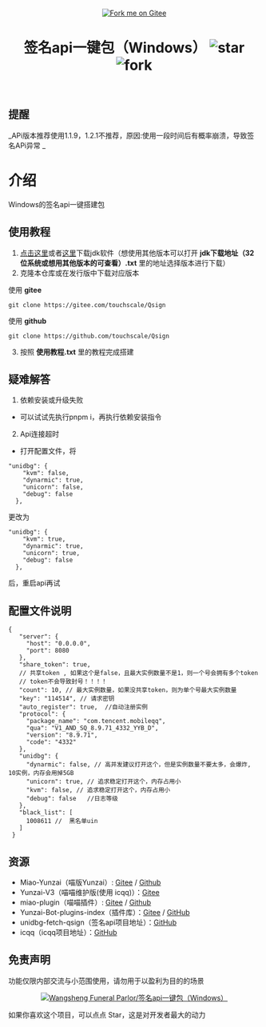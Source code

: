 <div align="center">
<br>
<a href='https://gitee.com/touchscale/Qsign'><img src='https://gitee.com/touchscale/Qsign/widgets/widget_4.svg' alt='Fork me on Gitee'></img></a>
<h1>签名api一键包（Windows）
<img src='https://gitee.com/touchscale/Qsign/badge/star.svg?theme=dark'  alt='star'></img>
<img src='https://gitee.com/touchscale/Qsign/badge/fork.svg?theme=dark'  alt='fork'></img>
</h1>
</br>
</div> 

## 提醒
 _APi版本推荐使用1.1.9，1.2.1不推荐，原因:使用一段时间后有概率崩溃，导致签名APi异常
_ 
# 介绍
Windows的签名api一键搭建包

## 使用教程

1. [点击这里](https://share.weiyun.com/4nG2DbIn)或者[这里](https://cowtransfer.com/s/3c4534a336c04b)下载jdk软件（想使用其他版本可以打开 **jdk下载地址（32位系统或想用其他版本的可查看）.txt** 里的地址选择版本进行下载）
2. 克隆本仓库或在发行版中下载对应版本

使用 **gitee** 
```
git clone https://gitee.com/touchscale/Qsign
```
使用 **github** 
```
git clone https://github.com/touchscale/Qsign
```

3. 按照 **使用教程.txt** 里的教程完成搭建


## 疑难解答

1. 依赖安装或升级失败
- 可以试试先执行pnpm i，再执行依赖安装指令

2. Api连接超时
- 打开配置文件，将
```
"unidbg": {
    "kvm": false,
    "dynarmic": true,
    "unicorn": false,
    "debug": false
  },
```
更改为
```
"unidbg": {
    "kvm": true,
    "dynarmic": true,
    "unicorn": true,
    "debug": false
  },
```
后，重启api再试

## 配置文件说明

```
{ 
   "server": { 
     "host": "0.0.0.0", 
     "port": 8080 
   }, 
   "share_token": true, 
   // 共享token , 如果这个是false，且最大实例数量不是1，则一个号会拥有多个token 
   // token不会导致封号！！！！ 
   "count": 10, // 最大实例数量，如果没共享token，则为单个号最大实例数量 
   "key": "114514", // 请求密钥 
   "auto_register": true,  //自动注册实例
   "protocol": { 
     "package_name": "com.tencent.mobileqq", 
     "qua": "V1_AND_SQ_8.9.71_4332_YYB_D", 
     "version": "8.9.71", 
     "code": "4332" 
   }, 
   "unidbg": { 
     "dynarmic": false, // 高并发建议打开这个，但是实例数量不要太多，会爆炸, 10实例，内存会用掉5GB 
     "unicorn": true, // 追求稳定打开这个，内存占用小 
     "kvm": false, // 追求稳定打开这个，内存占用小 
     "debug": false   //日志等级
   }, 
   "black_list": [ 
     1008611 //  黑名单uin 
   ] 
 }
```

## 资源

* Miao-Yunzai（喵版Yunzai）:  [Gitee](https://gitee.com/yoimiya-kokomi/Miao-Yunzai) / [Github](https://github.com/yoimiya-kokomi/Miao-Yunzai)
* Yunzai-V3（喵喵维护版(使用 icqq)）：[Gitee](https://gitee.com/yoimiya-kokomi/Yunzai-Bot)
* miao-plugin（喵喵插件）: [Gitee](https://gitee.com/yoimiya-kokomi/miao-plugin) / [Github](https://github.com/yoimiya-kokomi/miao-plugin)
* Yunzai-Bot-plugins-index（插件库）：[Gitee](https://gitee.com/yhArcadia/Yunzai-Bot-plugins-index) / [GitHub](https://github.com/yhArcadia/Yunzai-Bot-plugins-index)
* unidbg-fetch-qsign（签名api项目地址）：[GitHub](https://github.com/fuqiuluo/unidbg-fetch-qsign)
* icqq（icqq项目地址）：[GitHub](https://github.com/icqqjs/icqq)

## 免责声明

功能仅限内部交流与小范围使用，请勿用于以盈利为目的的场景

<div align="center">

[![Wangsheng Funeral Parlor/签名api一键包（Windows）](https://gitee.com/touchscale/Qsign/widgets/widget_card.svg?colors=4183c4,ffffff,ffffff,e3e9ed,666666,9b9b9b)](https://gitee.com/touchscale/Qsign)
</div>

如果你喜欢这个项目，可以点点 Star，这是对开发者最大的动力